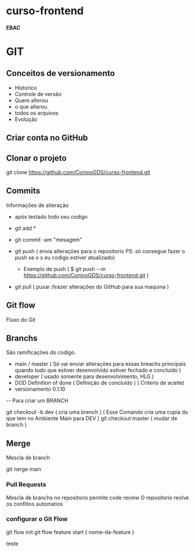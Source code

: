 
# curso-frontend
####  EBAC

# GIT

## Conceitos de versionamento
- Historico
- Controle de versão
- Quem alterou
- o que alterou
- todos os arquivos
- Evolução
 

## Criar conta no GitHub

## Clonar o projeto
git clone https://github.com/ConinoGDS/curso-frontend.git

## Commits
Informações de alteração
- após testado todo seu codigo
- git add *
- git commit -am "mesagem"
- git push ( envia alterações para o repositorio PS: só consegue fazer o push se o s  eu codigo estiver atualizado)  
  - Exemplo de push  ( $ git push --m https://github.com/ConinoGDS/curso-frontend.git   )

- git pull ( puxar /trazer alterações do GitHub para sua maquina )

## Git flow
Fluxo do Git

## Branchs
São ramificações do codigo.

- main / master ( Só vai enviar alterações para essas breachs principais quando tudo que estiver desenvolvido estiver fechado e concluido )
- developer ( usado somente para desenvolvimento, HLG )
- DOD  Definition of done   ( Definição de concluido )  ( Criterio de aceite)
- versionamento 0.1.10

-- Para criar um BRANCH

git checkout -b dev ( cria uma brench )  ( Esse Comando cria uma copia do que tem no Ambiente Main para DEV )
git checkout master ( mudar de branch ) 


## Merge
Mescla de branch

git nerge main 

### Pull Requests
Mescla de branchs  no repositorio
permite code review
O repositorio reolve os conflitos automatios


### configurar o Git Flow 

git flow init
git flow feature start { nome-da-feature }

teste

